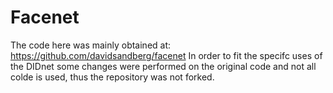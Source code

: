 # Facenet

The code here was mainly obtained at: https://github.com/davidsandberg/facenet
In order to fit the specifc uses of the DIDnet some changes were performed on the original code and not all colde is used, thus the repository was not forked.